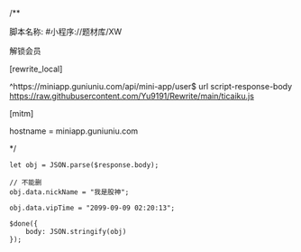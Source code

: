 /**

脚本名称: #小程序://题材库/XW

解锁会员



[rewrite_local]


^https:\/\/miniapp\.guniuniu\.com\/api\/mini-app\/user$ url script-response-body https://raw.githubusercontent.com/Yu9191/Rewrite/main/ticaiku.js

[mitm] 

hostname = miniapp.guniuniu.com



*/




    let obj = JSON.parse($response.body);
    
    // 不能删
    obj.data.nickName = "我是股神";  

    obj.data.vipTime = "2099-09-09 02:20:13";                 

    $done({
        body: JSON.stringify(obj)
    });
